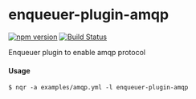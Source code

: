# enqueuer-plugin-amqp
[![npm version](https://badge.fury.io/js/enqueuer-plugin-amqp.svg)](https://badge.fury.io/js/enqueuer-plugin-amqp) [![Build Status](https://travis-ci.org/lopidio/enqueuer-plugin-amqp.svg?branch=master)](https://travis-ci.org/lopidio/enqueuer-plugin-amqp)

Enqueuer plugin to enable amqp protocol
#### Usage
```$ nqr -a examples/amqp.yml -l enqueuer-plugin-amqp```
